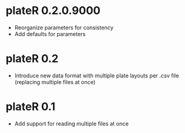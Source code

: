 # plateR 0.2.0.9000
* Reorganize parameters for consistency
* Add defaults for parameters

# plateR 0.2
* Introduce new data format with multiple plate layouts per .csv file (replacing multiple files at once)

# plateR 0.1
* Add support for reading multiple files at once